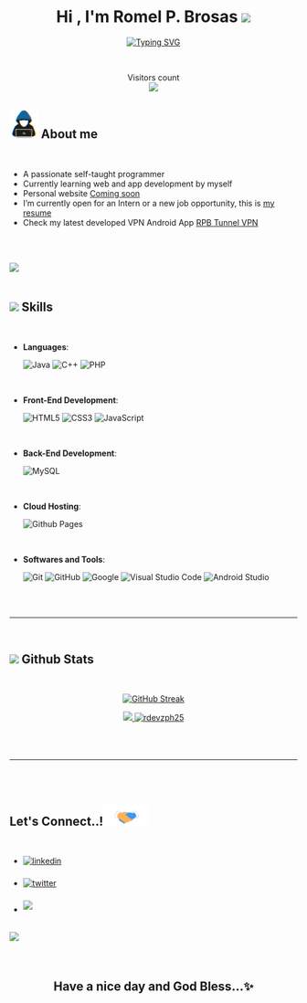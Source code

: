 
<h1 align="center"><b>Hi , I'm Romel P. Brosas </b><img src="https://media.giphy.com/media/hvRJCLFzcasrR4ia7z/giphy.gif" width="35"></h1>

<p align="center">
  <a href="https://git.io/typing-svg"><img src="https://readme-typing-svg.demolab.com?font=Fira+Code&pause=1000&width=435&lines=Hi%2C+I'm+Romel+P.+Brosas.;A+self+taught+programmer.;A+freelance+software+developer." alt="Typing SVG" /></a>
</p>


<br>

<p align="center"> 
  Visitors count<br>
  <img src="https://profile-counter.glitch.me/rdevzph25/count.svg" />
</p>




	
## <picture><img src = "https://github.com/0xAbdulKhalid/0xAbdulKhalid/raw/main/assets/mdImages/about_me.gif" width = 50px></picture> **About me**


<br>

- A passionate self-taught programmer
- Currently learning web and app development by myself
- Personal website [Coming soon](https://)
- I’m currently open for an Intern or a new job opportunity, this is [my resume](https://resume.io/r/f51rFc32k)
- Check my latest developed VPN Android App [RPB Tunnel VPN](https://play.google.com/store/apps/details?id=rpb.tunnel.vpn)

<br><br>

<img src="https://user-images.githubusercontent.com/73097560/115834477-dbab4500-a447-11eb-908a-139a6edaec5c.gif"><br><br>

## <img src="https://media2.giphy.com/media/QssGEmpkyEOhBCb7e1/giphy.gif?cid=ecf05e47a0n3gi1bfqntqmob8g9aid1oyj2wr3ds3mg700bl&rid=giphy.gif" width ="25"><b> Skills</b>
<br>

<p align="center">

- **Languages**:
    
    ![Java](https://img.shields.io/badge/Java-ED8B00?style=for-the-badge&logo=openjdk&logoColor=white)
    ![C++](https://img.shields.io/badge/C++%20-%2300599C.svg?style=for-the-badge&logo=c%2B%2B&logoColor=white)
    ![PHP](https://img.shields.io/badge/PHP-777BB4?style=for-the-badge&logo=php&logoColor=white)

<br>   
    
- **Front-End Development**:

   ![HTML5](https://img.shields.io/badge/HTML5%20-%23E34F26.svg?style=for-the-badge&logo=html5&logoColor=white)
   ![CSS3](https://img.shields.io/badge/CSS%20-%231572B6.svg?style=for-the-badge&logo=css3&logoColor=white)
   ![JavaScript](https://img.shields.io/badge/JavaScript%20-%23F7DF1E.svg?style=for-the-badge&logo=javascript&logoColor=black)

<br>   
    
- **Back-End Development**:

   ![MySQL](https://img.shields.io/badge/MySQL-005C84?style=for-the-badge&logo=mysql&logoColor=white)

<br>

- **Cloud Hosting**:

    ![Github Pages](https://img.shields.io/badge/GitHub%20Pages-%23327FC7.svg?style=for-the-badge&logo=github&logoColor=white)
    
<br>

- **Softwares and Tools**:

    ![Git](https://img.shields.io/badge/git-%23F05033.svg?style=for-the-badge&logo=git&logoColor=white)
    ![GitHub](https://img.shields.io/badge/github-%23121011.svg?style=for-the-badge&logo=github&logoColor=white)
    ![Google](https://img.shields.io/badge/google-%234285F4.svg?style=for-the-badge&logo=google&logoColor=white)
    ![Visual Studio Code](https://img.shields.io/badge/Visual%20Studio%20Code-0078d7.svg?style=for-the-badge&logo=visual-studio-code&logoColor=white)
    ![Android Studio](https://img.shields.io/badge/Android_Studio-3DDC84?style=for-the-badge&logo=android-studio&logoColor=white) 


</p>

<br>
<br>

-----

<br>


## <img src="https://media.giphy.com/media/iY8CRBdQXODJSCERIr/giphy.gif" width="35"><b> Github Stats </b>
<br>

<div align="center">

[![GitHub Streak](https://streak-stats.demolab.com?user=rdevzph25&theme=github-dark-blue)](https://git.io/streak-stats)

<a href="https://github.com/rdevzph25/">
  <img src="https://github-readme-stats.vercel.app/api?username=rdevzph25&include_all_commits=true&count_private=true&show_icons=true&line_height=20&title_color=7A7ADB&icon_color=2234AE&text_color=D3D3D3&bg_color=0,000000,130F40" width="450"/>
  <img src="https://github-readme-stats.vercel.app/api/top-langs?username=rdevzph25&show_icons=true&locale=en&layout=compact&line_height=20&title_color=7A7ADB&icon_color=2234AE&text_color=D3D3D3&bg_color=0,000000,130F40" width="375"  alt="rdevzph25"/>

</a>
</div>

<br>
<br>
<br>

-----

<br>
<br>

## <b> Let's Connect..!</b><img src="https://github.com/0xAbdulKhalid/0xAbdulKhalid/raw/main/assets/mdImages/handshake.gif" width ="80">
<br>
<div align='left'>

<ul>

<li>
<a href="https://facebook.com/romel.brosas0125" target="_blank">
<img src="https://img.shields.io/badge/Facebook: ROMEL BROSAS-1877F2?style=for-the-badge&logo=facebook&logoColor=white" alt=linkedin style="margin-bottom: 5px;"/>
</a>
</li>

<br>

<li>
<a href="https://instagram.com/romel_brosas" target="_blank">
<img src="https://img.shields.io/badge/Instagram: ROMEL BROSAS-E4405F?style=for-the-badge&logo=instagram&logoColor=white" alt=twitter style="margin-bottom: 5px;"/>
</a>
</li>

<br>

<li>
<a href="mailto:brosasromel01@gmail.com" target="_blank">
<img src="https://img.shields.io/badge/gmail: ROMEL BROSAS-%23EA4335.svg?style=for-the-badge&logo=gmail&logoColor=white" t=mail style="margin-bottom: 5px;" />
</a>
</li>
	
</ul>
</div>

<br>
<img src="https://user-images.githubusercontent.com/73097560/115834477-dbab4500-a447-11eb-908a-139a6edaec5c.gif">
<br>
<br>
<br>

<div align='center'>

## <b>Have a nice day and God Bless...✨</b>

</div>
<br>
<br>
<br>
<br>
